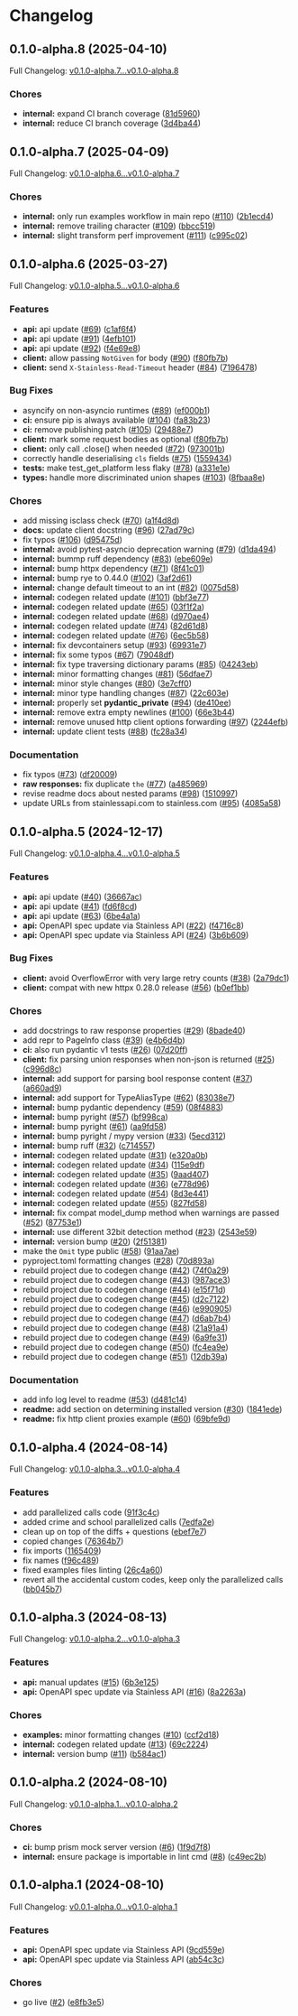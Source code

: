 # Changelog

## 0.1.0-alpha.8 (2025-04-10)

Full Changelog: [v0.1.0-alpha.7...v0.1.0-alpha.8](https://github.com/mainstay-io/mainstay-python/compare/v0.1.0-alpha.7...v0.1.0-alpha.8)

### Chores

* **internal:** expand CI branch coverage ([81d5960](https://github.com/mainstay-io/mainstay-python/commit/81d596067eb6633c966ecab54c3ad357adbea56f))
* **internal:** reduce CI branch coverage ([3d4ba44](https://github.com/mainstay-io/mainstay-python/commit/3d4ba44231272b3a9336e53a6390ea7e076b8480))

## 0.1.0-alpha.7 (2025-04-09)

Full Changelog: [v0.1.0-alpha.6...v0.1.0-alpha.7](https://github.com/mainstay-io/mainstay-python/compare/v0.1.0-alpha.6...v0.1.0-alpha.7)

### Chores

* **internal:** only run examples workflow in main repo ([#110](https://github.com/mainstay-io/mainstay-python/issues/110)) ([2b1ecd4](https://github.com/mainstay-io/mainstay-python/commit/2b1ecd42b51388c703e178fb1a50657e9d681227))
* **internal:** remove trailing character ([#109](https://github.com/mainstay-io/mainstay-python/issues/109)) ([bbcc519](https://github.com/mainstay-io/mainstay-python/commit/bbcc51963d6de70d2dc3bf2cc244451c6d570a85))
* **internal:** slight transform perf improvement ([#111](https://github.com/mainstay-io/mainstay-python/issues/111)) ([c995c02](https://github.com/mainstay-io/mainstay-python/commit/c995c02bdbee359299f72e7d70b4fd22f5210483))

## 0.1.0-alpha.6 (2025-03-27)

Full Changelog: [v0.1.0-alpha.5...v0.1.0-alpha.6](https://github.com/mainstay-io/mainstay-python/compare/v0.1.0-alpha.5...v0.1.0-alpha.6)

### Features

* **api:** api update ([#69](https://github.com/mainstay-io/mainstay-python/issues/69)) ([c1af6f4](https://github.com/mainstay-io/mainstay-python/commit/c1af6f4e35c77c99fcdbfc576ed5168333e5da4a))
* **api:** api update ([#91](https://github.com/mainstay-io/mainstay-python/issues/91)) ([4efb101](https://github.com/mainstay-io/mainstay-python/commit/4efb10138105118ae7e2f9d28824b7f2ebdff334))
* **api:** api update ([#92](https://github.com/mainstay-io/mainstay-python/issues/92)) ([f4e69e8](https://github.com/mainstay-io/mainstay-python/commit/f4e69e8d60160cbb38497656a746cbfb9c99de50))
* **client:** allow passing `NotGiven` for body ([#90](https://github.com/mainstay-io/mainstay-python/issues/90)) ([f80fb7b](https://github.com/mainstay-io/mainstay-python/commit/f80fb7bcc90ec1f001b1740de4f4aa3414ec83f8))
* **client:** send `X-Stainless-Read-Timeout` header ([#84](https://github.com/mainstay-io/mainstay-python/issues/84)) ([7196478](https://github.com/mainstay-io/mainstay-python/commit/7196478404b1cb2a315bd04b8be4a4dc4fb4f8a2))


### Bug Fixes

* asyncify on non-asyncio runtimes ([#89](https://github.com/mainstay-io/mainstay-python/issues/89)) ([ef000b1](https://github.com/mainstay-io/mainstay-python/commit/ef000b1fd52c20da346f91f88240dcc9de405f19))
* **ci:** ensure pip is always available ([#104](https://github.com/mainstay-io/mainstay-python/issues/104)) ([fa83b23](https://github.com/mainstay-io/mainstay-python/commit/fa83b23a9ae7e2ff611cbcd0759fa17028d7276a))
* **ci:** remove publishing patch ([#105](https://github.com/mainstay-io/mainstay-python/issues/105)) ([29488e7](https://github.com/mainstay-io/mainstay-python/commit/29488e7817874b6fcfa8c1a05770b0e067f4e1a8))
* **client:** mark some request bodies as optional ([f80fb7b](https://github.com/mainstay-io/mainstay-python/commit/f80fb7bcc90ec1f001b1740de4f4aa3414ec83f8))
* **client:** only call .close() when needed ([#72](https://github.com/mainstay-io/mainstay-python/issues/72)) ([973001b](https://github.com/mainstay-io/mainstay-python/commit/973001b6faa172f336e8d8f0986a6de3eaae174d))
* correctly handle deserialising `cls` fields ([#75](https://github.com/mainstay-io/mainstay-python/issues/75)) ([1559434](https://github.com/mainstay-io/mainstay-python/commit/1559434d3ebf102a8df17cd72962ca22deb8ddc6))
* **tests:** make test_get_platform less flaky ([#78](https://github.com/mainstay-io/mainstay-python/issues/78)) ([a331e1e](https://github.com/mainstay-io/mainstay-python/commit/a331e1e0cc1678525d8cb05a95ab6ed4614483ab))
* **types:** handle more discriminated union shapes ([#103](https://github.com/mainstay-io/mainstay-python/issues/103)) ([8fbaa8e](https://github.com/mainstay-io/mainstay-python/commit/8fbaa8e5ffb287a9abb8aa02f76622f9aaf7f070))


### Chores

* add missing isclass check ([#70](https://github.com/mainstay-io/mainstay-python/issues/70)) ([a1f4d8d](https://github.com/mainstay-io/mainstay-python/commit/a1f4d8d0e754afe9aab8fac411f57faae086ed55))
* **docs:** update client docstring ([#96](https://github.com/mainstay-io/mainstay-python/issues/96)) ([27ad79c](https://github.com/mainstay-io/mainstay-python/commit/27ad79ca6d09986f45769d7ce9009dcb2a7b8c61))
* fix typos ([#106](https://github.com/mainstay-io/mainstay-python/issues/106)) ([d95475d](https://github.com/mainstay-io/mainstay-python/commit/d95475d9d0fa074d7ee47242866450c30b05956f))
* **internal:** avoid pytest-asyncio deprecation warning ([#79](https://github.com/mainstay-io/mainstay-python/issues/79)) ([d1da494](https://github.com/mainstay-io/mainstay-python/commit/d1da494fa5d4b4c7817e52e4f7de57ff090b4f1b))
* **internal:** bummp ruff dependency ([#83](https://github.com/mainstay-io/mainstay-python/issues/83)) ([ebe609e](https://github.com/mainstay-io/mainstay-python/commit/ebe609e9a7b601a905cad57a2842a5d76196eba3))
* **internal:** bump httpx dependency ([#71](https://github.com/mainstay-io/mainstay-python/issues/71)) ([8f41c01](https://github.com/mainstay-io/mainstay-python/commit/8f41c019af13a440151a0d9e438723ae092b35e8))
* **internal:** bump rye to 0.44.0 ([#102](https://github.com/mainstay-io/mainstay-python/issues/102)) ([3af2d61](https://github.com/mainstay-io/mainstay-python/commit/3af2d61a40db1ee4b3674a11492509c42c99cbd7))
* **internal:** change default timeout to an int ([#82](https://github.com/mainstay-io/mainstay-python/issues/82)) ([0075d58](https://github.com/mainstay-io/mainstay-python/commit/0075d58f8be38a573fb2c85d0fedb5feb89e0583))
* **internal:** codegen related update ([#101](https://github.com/mainstay-io/mainstay-python/issues/101)) ([bbf3e77](https://github.com/mainstay-io/mainstay-python/commit/bbf3e7739c7623c5ba19833842b11a07577002e1))
* **internal:** codegen related update ([#65](https://github.com/mainstay-io/mainstay-python/issues/65)) ([03f1f2a](https://github.com/mainstay-io/mainstay-python/commit/03f1f2a886be071f4b2eb125edebdf02905975f5))
* **internal:** codegen related update ([#68](https://github.com/mainstay-io/mainstay-python/issues/68)) ([d970ae4](https://github.com/mainstay-io/mainstay-python/commit/d970ae41269c1fd5606e32135c32d8be0b88b6d4))
* **internal:** codegen related update ([#74](https://github.com/mainstay-io/mainstay-python/issues/74)) ([82d61d8](https://github.com/mainstay-io/mainstay-python/commit/82d61d8f408c7bf692905f84e3b77a2628b2f2bd))
* **internal:** codegen related update ([#76](https://github.com/mainstay-io/mainstay-python/issues/76)) ([6ec5b58](https://github.com/mainstay-io/mainstay-python/commit/6ec5b58fed5915282f2a0ccfc0d9112bcad5a973))
* **internal:** fix devcontainers setup ([#93](https://github.com/mainstay-io/mainstay-python/issues/93)) ([69931e7](https://github.com/mainstay-io/mainstay-python/commit/69931e774efb4cf1b0819deb9826fc3aed39dd3e))
* **internal:** fix some typos ([#67](https://github.com/mainstay-io/mainstay-python/issues/67)) ([79048df](https://github.com/mainstay-io/mainstay-python/commit/79048df735a4e45f556ad0d133b701324250bcbd))
* **internal:** fix type traversing dictionary params ([#85](https://github.com/mainstay-io/mainstay-python/issues/85)) ([04243eb](https://github.com/mainstay-io/mainstay-python/commit/04243ebea0e9bdc0aa3250f1638f26c229d4d113))
* **internal:** minor formatting changes ([#81](https://github.com/mainstay-io/mainstay-python/issues/81)) ([56dfae7](https://github.com/mainstay-io/mainstay-python/commit/56dfae7570cba9b16943153be17ceb75a718660b))
* **internal:** minor style changes ([#80](https://github.com/mainstay-io/mainstay-python/issues/80)) ([3e7cff0](https://github.com/mainstay-io/mainstay-python/commit/3e7cff042d18439c479057617944a26915efb06d))
* **internal:** minor type handling changes ([#87](https://github.com/mainstay-io/mainstay-python/issues/87)) ([22c603e](https://github.com/mainstay-io/mainstay-python/commit/22c603e9c2ebbd3d461bf3c970fa58ffaf31f465))
* **internal:** properly set __pydantic_private__ ([#94](https://github.com/mainstay-io/mainstay-python/issues/94)) ([de410ee](https://github.com/mainstay-io/mainstay-python/commit/de410ee037706851f2a84b541cc47822d4b34cb3))
* **internal:** remove extra empty newlines ([#100](https://github.com/mainstay-io/mainstay-python/issues/100)) ([66e3b44](https://github.com/mainstay-io/mainstay-python/commit/66e3b44203cf0bc2cbf88e8ab9064250311a00a7))
* **internal:** remove unused http client options forwarding ([#97](https://github.com/mainstay-io/mainstay-python/issues/97)) ([2244efb](https://github.com/mainstay-io/mainstay-python/commit/2244efb766f81bdabdb6c7a599374eff75d244a3))
* **internal:** update client tests ([#88](https://github.com/mainstay-io/mainstay-python/issues/88)) ([fc28a34](https://github.com/mainstay-io/mainstay-python/commit/fc28a3487a7b7003f93b050726e93e0f1b0bca47))


### Documentation

* fix typos ([#73](https://github.com/mainstay-io/mainstay-python/issues/73)) ([df20009](https://github.com/mainstay-io/mainstay-python/commit/df20009958a6cdde153733510d7dba05e28a2a1d))
* **raw responses:** fix duplicate `the` ([#77](https://github.com/mainstay-io/mainstay-python/issues/77)) ([a485969](https://github.com/mainstay-io/mainstay-python/commit/a4859694d237df8e9ca254c178bcd2aca7f571f9))
* revise readme docs about nested params ([#98](https://github.com/mainstay-io/mainstay-python/issues/98)) ([1510997](https://github.com/mainstay-io/mainstay-python/commit/1510997e8a2b019e350e4366e3a1beb0187d6b1b))
* update URLs from stainlessapi.com to stainless.com ([#95](https://github.com/mainstay-io/mainstay-python/issues/95)) ([4085a58](https://github.com/mainstay-io/mainstay-python/commit/4085a587ee71f7a80436fd0660c115a91c271802))

## 0.1.0-alpha.5 (2024-12-17)

Full Changelog: [v0.1.0-alpha.4...v0.1.0-alpha.5](https://github.com/mainstay-io/mainstay-python/compare/v0.1.0-alpha.4...v0.1.0-alpha.5)

### Features

* **api:** api update ([#40](https://github.com/mainstay-io/mainstay-python/issues/40)) ([36667ac](https://github.com/mainstay-io/mainstay-python/commit/36667ac08944c80aba5cc8d7c72d7d7f0ea1a004))
* **api:** api update ([#41](https://github.com/mainstay-io/mainstay-python/issues/41)) ([fd6f8cd](https://github.com/mainstay-io/mainstay-python/commit/fd6f8cd10606dcc2949a1cd28a2293c1da1fca65))
* **api:** api update ([#63](https://github.com/mainstay-io/mainstay-python/issues/63)) ([6be4a1a](https://github.com/mainstay-io/mainstay-python/commit/6be4a1ad08bf87054328ea028a1454c605172156))
* **api:** OpenAPI spec update via Stainless API ([#22](https://github.com/mainstay-io/mainstay-python/issues/22)) ([f4716c8](https://github.com/mainstay-io/mainstay-python/commit/f4716c853a3f0801b87f68aea93569fd12c9e900))
* **api:** OpenAPI spec update via Stainless API ([#24](https://github.com/mainstay-io/mainstay-python/issues/24)) ([3b6b609](https://github.com/mainstay-io/mainstay-python/commit/3b6b609e57956768eedb7bb87835ea03d8f0dcf8))


### Bug Fixes

* **client:** avoid OverflowError with very large retry counts ([#38](https://github.com/mainstay-io/mainstay-python/issues/38)) ([2a79dc1](https://github.com/mainstay-io/mainstay-python/commit/2a79dc1b5dbde0734d20e5e19d862631be31dbd8))
* **client:** compat with new httpx 0.28.0 release ([#56](https://github.com/mainstay-io/mainstay-python/issues/56)) ([b0ef1bb](https://github.com/mainstay-io/mainstay-python/commit/b0ef1bb571af61399dac2033853c39af6f7cdf87))


### Chores

* add docstrings to raw response properties ([#29](https://github.com/mainstay-io/mainstay-python/issues/29)) ([8bade40](https://github.com/mainstay-io/mainstay-python/commit/8bade405417f0b65117dc140f23b51016e46a162))
* add repr to PageInfo class ([#39](https://github.com/mainstay-io/mainstay-python/issues/39)) ([e4b6d4b](https://github.com/mainstay-io/mainstay-python/commit/e4b6d4b996ab0c7cc1ae172f450b4bb7bc3e25c8))
* **ci:** also run pydantic v1 tests ([#26](https://github.com/mainstay-io/mainstay-python/issues/26)) ([07d20ff](https://github.com/mainstay-io/mainstay-python/commit/07d20fffc6228f2502eccba21ee281ab95541b68))
* **client:** fix parsing union responses when non-json is returned ([#25](https://github.com/mainstay-io/mainstay-python/issues/25)) ([c996d8c](https://github.com/mainstay-io/mainstay-python/commit/c996d8c026679e3c20ad9ae6902c02895043e3f4))
* **internal:** add support for parsing bool response content ([#37](https://github.com/mainstay-io/mainstay-python/issues/37)) ([a660ad9](https://github.com/mainstay-io/mainstay-python/commit/a660ad9619804d52f03a7e2e248e7cfdb6ab08b9))
* **internal:** add support for TypeAliasType ([#62](https://github.com/mainstay-io/mainstay-python/issues/62)) ([83038e7](https://github.com/mainstay-io/mainstay-python/commit/83038e7b7dfb13a121574eb6aed24c4e326833c7))
* **internal:** bump pydantic dependency ([#59](https://github.com/mainstay-io/mainstay-python/issues/59)) ([08f4883](https://github.com/mainstay-io/mainstay-python/commit/08f48839910fba704386c2c5cd7a43f3342b2bcf))
* **internal:** bump pyright ([#57](https://github.com/mainstay-io/mainstay-python/issues/57)) ([bf998ca](https://github.com/mainstay-io/mainstay-python/commit/bf998ca41db02b9bd7419518028a427b0b3cc660))
* **internal:** bump pyright ([#61](https://github.com/mainstay-io/mainstay-python/issues/61)) ([aa9fd58](https://github.com/mainstay-io/mainstay-python/commit/aa9fd58da6f5fad55510593b894e2ff85872ebe1))
* **internal:** bump pyright / mypy version ([#33](https://github.com/mainstay-io/mainstay-python/issues/33)) ([5ecd312](https://github.com/mainstay-io/mainstay-python/commit/5ecd31253e2ec9bf285ecd487cf0d707bfbdd4d3))
* **internal:** bump ruff ([#32](https://github.com/mainstay-io/mainstay-python/issues/32)) ([c714557](https://github.com/mainstay-io/mainstay-python/commit/c714557340bd5ab1dd3adaef3e9740209a6706ef))
* **internal:** codegen related update ([#31](https://github.com/mainstay-io/mainstay-python/issues/31)) ([e320a0b](https://github.com/mainstay-io/mainstay-python/commit/e320a0ba20616acfe1e52d69add23a6606d29943))
* **internal:** codegen related update ([#34](https://github.com/mainstay-io/mainstay-python/issues/34)) ([115e9df](https://github.com/mainstay-io/mainstay-python/commit/115e9dffaf1919803d4dae06ee715329c9b82b9e))
* **internal:** codegen related update ([#35](https://github.com/mainstay-io/mainstay-python/issues/35)) ([9aad407](https://github.com/mainstay-io/mainstay-python/commit/9aad4072a08d06709d2ca92e322726591c46bbc9))
* **internal:** codegen related update ([#36](https://github.com/mainstay-io/mainstay-python/issues/36)) ([e778d96](https://github.com/mainstay-io/mainstay-python/commit/e778d96c9344e30d26e58f4390dd60a4f1701d4c))
* **internal:** codegen related update ([#54](https://github.com/mainstay-io/mainstay-python/issues/54)) ([8d3e441](https://github.com/mainstay-io/mainstay-python/commit/8d3e4419ef6fb66347dc86cc637b6bc66c4bc074))
* **internal:** codegen related update ([#55](https://github.com/mainstay-io/mainstay-python/issues/55)) ([827fd58](https://github.com/mainstay-io/mainstay-python/commit/827fd58fd65ca60f44d9429f36113809be347255))
* **internal:** fix compat model_dump method when warnings are passed ([#52](https://github.com/mainstay-io/mainstay-python/issues/52)) ([87753e1](https://github.com/mainstay-io/mainstay-python/commit/87753e1f7694ff135fe0d3eab01a5e7daeb0d5a1))
* **internal:** use different 32bit detection method ([#23](https://github.com/mainstay-io/mainstay-python/issues/23)) ([2543e59](https://github.com/mainstay-io/mainstay-python/commit/2543e592fe2f010300ec627f3546136868f9de98))
* **internal:** version bump ([#20](https://github.com/mainstay-io/mainstay-python/issues/20)) ([2f51381](https://github.com/mainstay-io/mainstay-python/commit/2f513815237ee8eb057b8ef07b3f4ebfb69d3724))
* make the `Omit` type public ([#58](https://github.com/mainstay-io/mainstay-python/issues/58)) ([91aa7ae](https://github.com/mainstay-io/mainstay-python/commit/91aa7aeb76c5f608a58760a58876d3f758351f95))
* pyproject.toml formatting changes ([#28](https://github.com/mainstay-io/mainstay-python/issues/28)) ([70d893a](https://github.com/mainstay-io/mainstay-python/commit/70d893a160d73267060b17bc06effd2f6462cdd8))
* rebuild project due to codegen change ([#42](https://github.com/mainstay-io/mainstay-python/issues/42)) ([74f0a29](https://github.com/mainstay-io/mainstay-python/commit/74f0a298393faf292a3ff00755e1931e19f175f7))
* rebuild project due to codegen change ([#43](https://github.com/mainstay-io/mainstay-python/issues/43)) ([987ace3](https://github.com/mainstay-io/mainstay-python/commit/987ace3ab6c9b30f71fae2b0440b8e314ef3403c))
* rebuild project due to codegen change ([#44](https://github.com/mainstay-io/mainstay-python/issues/44)) ([e15f71d](https://github.com/mainstay-io/mainstay-python/commit/e15f71da1298975ca773b434a1533b01891b2a14))
* rebuild project due to codegen change ([#45](https://github.com/mainstay-io/mainstay-python/issues/45)) ([d2c7122](https://github.com/mainstay-io/mainstay-python/commit/d2c7122a0cf138cf2deac02dc176c921441f4008))
* rebuild project due to codegen change ([#46](https://github.com/mainstay-io/mainstay-python/issues/46)) ([e990905](https://github.com/mainstay-io/mainstay-python/commit/e9909050731b4598baa7a81a0c93905d6353542e))
* rebuild project due to codegen change ([#47](https://github.com/mainstay-io/mainstay-python/issues/47)) ([d6ab7b4](https://github.com/mainstay-io/mainstay-python/commit/d6ab7b40f8316fc13f52246c9a3df78665733e6c))
* rebuild project due to codegen change ([#48](https://github.com/mainstay-io/mainstay-python/issues/48)) ([21a91a4](https://github.com/mainstay-io/mainstay-python/commit/21a91a4f545dfc41895642f7df359fca1b47d5ed))
* rebuild project due to codegen change ([#49](https://github.com/mainstay-io/mainstay-python/issues/49)) ([6a9fe31](https://github.com/mainstay-io/mainstay-python/commit/6a9fe317d9c68f88e4a4e907916fba52bbac9059))
* rebuild project due to codegen change ([#50](https://github.com/mainstay-io/mainstay-python/issues/50)) ([fc4ea9e](https://github.com/mainstay-io/mainstay-python/commit/fc4ea9e2bf6eeaff9886ba5b82dbf7a5f599be9a))
* rebuild project due to codegen change ([#51](https://github.com/mainstay-io/mainstay-python/issues/51)) ([12db39a](https://github.com/mainstay-io/mainstay-python/commit/12db39a1c3947a4ccf847640b1da7a8dcc849f72))


### Documentation

* add info log level to readme ([#53](https://github.com/mainstay-io/mainstay-python/issues/53)) ([d481c14](https://github.com/mainstay-io/mainstay-python/commit/d481c1483c37675278f4b1ef678f72e5117bca16))
* **readme:** add section on determining installed version ([#30](https://github.com/mainstay-io/mainstay-python/issues/30)) ([1841ede](https://github.com/mainstay-io/mainstay-python/commit/1841edecdb4958bf0cb4d3c34b23bf6b09a08a14))
* **readme:** fix http client proxies example ([#60](https://github.com/mainstay-io/mainstay-python/issues/60)) ([69bfe9d](https://github.com/mainstay-io/mainstay-python/commit/69bfe9d6e77b0ad38676deeec95ac864d8135658))

## 0.1.0-alpha.4 (2024-08-14)

Full Changelog: [v0.1.0-alpha.3...v0.1.0-alpha.4](https://github.com/mainstay-io/mainstay-python/compare/v0.1.0-alpha.3...v0.1.0-alpha.4)

### Features

* add parallelized calls code ([91f3c4c](https://github.com/mainstay-io/mainstay-python/commit/91f3c4cdd62befe8f1407e7fc0171540fede450e))
* added crime and school parallelized calls ([7edfa2e](https://github.com/mainstay-io/mainstay-python/commit/7edfa2eec3556edb72f85fa36742c37b17cd4a72))
* clean up on top of the diffs + questions ([ebef7e7](https://github.com/mainstay-io/mainstay-python/commit/ebef7e7b65092f6bd7b6932428ac65b44b1b60e4))
* copied changes ([76364b7](https://github.com/mainstay-io/mainstay-python/commit/76364b79a730c71eb119551c445fd92516a62edf))
* fix imports ([1165409](https://github.com/mainstay-io/mainstay-python/commit/11654099fb2e5c0eccd4f37c3dc10f2b763eb6c9))
* fix names ([f96c489](https://github.com/mainstay-io/mainstay-python/commit/f96c489241b9e1c4da39a33b6bfa4082a71382de))
* fixed examples files linting ([26c4a60](https://github.com/mainstay-io/mainstay-python/commit/26c4a60deabe2bb7b5a621199ed6a7c97167875d))
* revert all the accidental custom codes, keep only the parallelized calls ([bb045b7](https://github.com/mainstay-io/mainstay-python/commit/bb045b7770017fb08891845a436c826e5f9310f5))

## 0.1.0-alpha.3 (2024-08-13)

Full Changelog: [v0.1.0-alpha.2...v0.1.0-alpha.3](https://github.com/mainstay-io/mainstay-python/compare/v0.1.0-alpha.2...v0.1.0-alpha.3)

### Features

* **api:** manual updates ([#15](https://github.com/mainstay-io/mainstay-python/issues/15)) ([6b3e125](https://github.com/mainstay-io/mainstay-python/commit/6b3e125658144d4f687bb9ccfa6dd9eedaa57624))
* **api:** OpenAPI spec update via Stainless API ([#16](https://github.com/mainstay-io/mainstay-python/issues/16)) ([8a2263a](https://github.com/mainstay-io/mainstay-python/commit/8a2263a1b99f3dc3cde7c96a64ea1f6da9273ce3))


### Chores

* **examples:** minor formatting changes ([#10](https://github.com/mainstay-io/mainstay-python/issues/10)) ([ccf2d18](https://github.com/mainstay-io/mainstay-python/commit/ccf2d18a1c89a3dd1e2104de4e9a1a5ddefcd888))
* **internal:** codegen related update ([#13](https://github.com/mainstay-io/mainstay-python/issues/13)) ([69c2224](https://github.com/mainstay-io/mainstay-python/commit/69c222485cc5a0580b51b13609f8a503e8bfb5e9))
* **internal:** version bump ([#11](https://github.com/mainstay-io/mainstay-python/issues/11)) ([b584ac1](https://github.com/mainstay-io/mainstay-python/commit/b584ac161dc6915e58e6fc161e06604985c1ad40))

## 0.1.0-alpha.2 (2024-08-10)

Full Changelog: [v0.1.0-alpha.1...v0.1.0-alpha.2](https://github.com/mainstay-io/mainstay-python/compare/v0.1.0-alpha.1...v0.1.0-alpha.2)

### Chores

* **ci:** bump prism mock server version ([#6](https://github.com/mainstay-io/mainstay-python/issues/6)) ([1f9d7f8](https://github.com/mainstay-io/mainstay-python/commit/1f9d7f817d34419f9603c25f1206678706db5e57))
* **internal:** ensure package is importable in lint cmd ([#8](https://github.com/mainstay-io/mainstay-python/issues/8)) ([c49ec2b](https://github.com/mainstay-io/mainstay-python/commit/c49ec2b58d18671eaea432058367f95645ec3d39))

## 0.1.0-alpha.1 (2024-08-10)

Full Changelog: [v0.0.1-alpha.0...v0.1.0-alpha.1](https://github.com/mainstay-io/mainstay-python/compare/v0.0.1-alpha.0...v0.1.0-alpha.1)

### Features

* **api:** OpenAPI spec update via Stainless API ([9cd559e](https://github.com/mainstay-io/mainstay-python/commit/9cd559e96e2d154346a17d225bdea3a3ad3d78b6))
* **api:** OpenAPI spec update via Stainless API ([ab54c3c](https://github.com/mainstay-io/mainstay-python/commit/ab54c3c0b590cd2197359984da5242bfebe2ebe8))


### Chores

* go live ([#2](https://github.com/mainstay-io/mainstay-python/issues/2)) ([e8fb3e5](https://github.com/mainstay-io/mainstay-python/commit/e8fb3e5bc68c7b4fc331e9ac9fba91d7a8bf0120))
